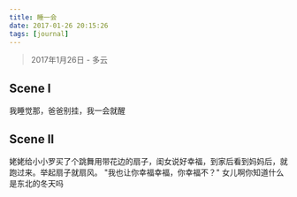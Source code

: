 ```yaml
---
title: 睡一会
date: 2017-01-26 20:15:26
tags: [journal]
---
```

> 2017年1月26日 - 多云

## Scene I
我睡觉那，爸爸别挂，我一会就醒

## Scene II
姥姥给小小罗买了个跳舞用带花边的扇子，闺女说好幸福，到家后看到妈妈后，就跑过来。举起扇子就扇风。
"我也让你幸福幸福，你幸福不？"
女儿啊你知道什么是东北的冬天吗